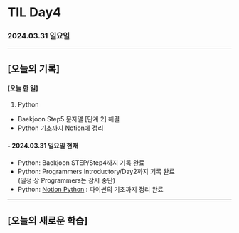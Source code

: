 # TIL Day4
### 2024.03.31 일요일

---

## [오늘의 기록]

#### [오늘 한 일]
1. Python
- Baekjoon Step5 문자열 [단계 2] 해결
- Python 기초까지 Notion에 정리

#### - 2024.03.31 일요일 현재
- Python: Baekjoon STEP/Step4까지 기록 완료
- Python: Programmers Introductory/Day2까지 기록 완료  
(일정 상 Programmers는 잠시 중단)
- Python: [Notion Python](https://handsome-umbrella-c52.notion.site/Python-6d76c849802f40adb35ca7366565e1e8?pvs=4)
: 파이썬의 기초까지 정리 완료

---
## [오늘의 새로운 학습]